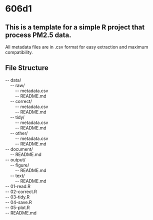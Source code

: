 # 606d1
## This is a template for a simple R project that process PM2.5 data.

All metadata files are in .csv format for easy extraction and maximum compatibility.

## File Structure
-- data/<br/>
&nbsp;&nbsp;&nbsp;&nbsp;-- raw/<br/>
&nbsp;&nbsp;&nbsp;&nbsp;&nbsp;&nbsp;&nbsp;&nbsp;-- metadata.csv<br/>
&nbsp;&nbsp;&nbsp;&nbsp;&nbsp;&nbsp;&nbsp;&nbsp;-- README.md<br/>
&nbsp;&nbsp;&nbsp;&nbsp;-- correct/<br/>
&nbsp;&nbsp;&nbsp;&nbsp;&nbsp;&nbsp;&nbsp;&nbsp;-- metadata.csv<br/>
&nbsp;&nbsp;&nbsp;&nbsp;&nbsp;&nbsp;&nbsp;&nbsp;-- README.md<br/>
&nbsp;&nbsp;&nbsp;&nbsp;-- tidy/<br/>
&nbsp;&nbsp;&nbsp;&nbsp;&nbsp;&nbsp;&nbsp;&nbsp;-- metadata.csv<br/>
&nbsp;&nbsp;&nbsp;&nbsp;&nbsp;&nbsp;&nbsp;&nbsp;-- README.md<br/>
&nbsp;&nbsp;&nbsp;&nbsp;-- other/<br/>
&nbsp;&nbsp;&nbsp;&nbsp;&nbsp;&nbsp;&nbsp;&nbsp;-- metadata.csv<br/>
&nbsp;&nbsp;&nbsp;&nbsp;&nbsp;&nbsp;&nbsp;&nbsp;-- README.md<br/>
-- document/<br/>
&nbsp;&nbsp;&nbsp;&nbsp;-- README.md<br/>
-- output/<br/>
&nbsp;&nbsp;&nbsp;&nbsp;-- figure/<br/>
&nbsp;&nbsp;&nbsp;&nbsp;&nbsp;&nbsp;&nbsp;&nbsp;-- README.md<br/>
&nbsp;&nbsp;&nbsp;&nbsp;-- text/<br/>
&nbsp;&nbsp;&nbsp;&nbsp;&nbsp;&nbsp;&nbsp;&nbsp;-- README.md<br/>
-- 01-read.R<br/>
-- 02-correct.R<br/>
-- 03-tidy.R<br/>
-- 04-save.R<br/>
-- 05-plot.R<br/>
-- README.md<br/>
